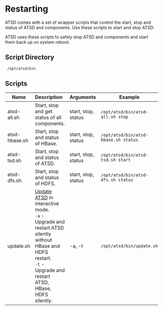 # Restarting


ATSD comes with a set of wrapper scripts that control the start, stop
and status of ATSD and components. Use these scripts to start and stop
ATSD.

ATSD uses these scripts to safely stop ATSD and components and start
them back up on system reboot.

## Script Directory

```sh
 /opt/atsd/bin
```

## Scripts

| **Name** | **Description** | **Arguments** | **Example** |
|---|:---|---|---|
| atsd-all.sh | Start, stop and get status of all components. | start, stop, status | `/opt/atsd/bin/atsd-all.sh stop` |
| atsd-hbase.sh | Start, stop and status of HBase. | start, stop, status | `/opt/atsd/bin/atsd-hbase.sh status` |
| atsd-tsd.sh | Start, stop and status of ATSD. | start, stop, status | `/opt/atsd/bin/atsd-tsd.sh start` |
| atsd-dfs.sh | Start, stop and status of HDFS. | start, stop, status | `/opt/atsd/bin/atsd-dfs.sh status` |
| update.sh | [Update ATSD](update.md "Update ATSD") in interactive mode.<br>`-a` - Upgrade and restart ATSD silently without HBase and HDFS restart.<br>`-t` - Upgrade and restart ATSD, HBase, HDFS silently.| -a, -t | `/opt/atsd/bin/update.sh` |

